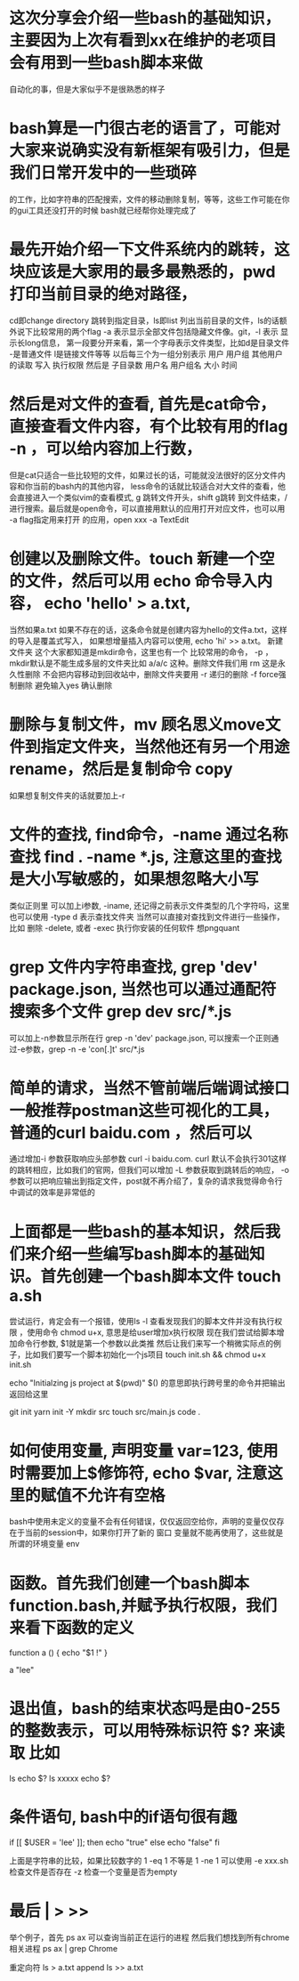 # 这次分享会介绍一些bash的基础知识，主要因为上次有看到xx在维护的老项目会有用到一些bash脚本来做
自动化的事，但是大家似乎不是很熟悉的样子

# bash算是一门很古老的语言了，可能对大家来说确实没有新框架有吸引力，但是我们日常开发中的一些琐碎
的工作，比如字符串的匹配搜索，文件的移动删除复制，等等，这些工作可能在你的gui工具还没打开的时候
bash就已经帮你处理完成了

# 最先开始介绍一下文件系统内的跳转，这块应该是大家用的最多最熟悉的，pwd 打印当前目录的绝对路径，
cd即change directory 跳转到指定目录，ls即list 列出当前目录的文件，ls的话额外说下比较常用的两个flag
-a 表示显示全部文件包括隐藏文件像。git，-l 表示 显示长long信息，
第一段要分开来看，第一个字母表示文件类型，比如d是目录文件 -是普通文件 l是链接文件等等
以后每三个为一组分别表示 用户 用户组 其他用户 的读取 写入 执行权限
然后是 子目录数 用户名 用户组名 大小 时间

# 然后是对文件的查看, 首先是cat命令，直接查看文件内容，有个比较有用的flag -n ，可以给内容加上行数，
但是cat只适合一些比较短的文件，如果过长的话，可能就没法很好的区分文件内容和你当前的bash内的其他内容，
less命令的话就比较适合对大文件的查看，他会直接进入一个类似vim的查看模式, g 跳转文件开头，shift g跳转
到文件结束，/ 进行搜索。最后就是open命令，可以直接用默认的应用打开对应文件，也可以用 -a flag指定用来打开
的应用，open xxx -a TextEdit

# 创建以及删除文件。touch 新建一个空的文件，然后可以用 echo 命令导入内容， echo 'hello' > a.txt,
当然如果a.txt 如果不存在的话，这条命令就是创建内容为hello的文件a.txt，这样的导入是覆盖式写入，
如果想增量插入内容可以使用, echo 'hi' >> a.txt。 新建文件夹 这个大家都知道是mkdir命令，这里也有一个
比较常用的命令， -p ，mkdir默认是不能生成多层的文件夹比如 a/a/c 这种。删除文件我们用 rm  这是永久性删除
不会把内容移动到回收站中，删除文件夹要用 -r 递归的删除 -f force强制删除 避免输入yes 确认删除

# 删除与复制文件，mv 顾名思义move文件到指定文件夹，当然他还有另一个用途 rename，然后是复制命令 copy
如果想复制文件夹的话就要加上-r

# 文件的查找, find命令，-name 通过名称查找 find . -name *.js, 注意这里的查找是大小写敏感的，如果想忽略大小写
类似正则里 可以加上i参数, -iname, 还记得之前表示文件类型的几个字符吗，这里也可以使用 -type d 表示查找文件夹
当然可以直接对查找到文件进行一些操作，比如 删除 -delete, 或者 -exec 执行你安装的任何软件 想pngquant

# grep 文件内字符串查找, grep 'dev' package.json, 当然也可以通过通配符搜索多个文件 grep dev src/*.js
可以加上-n参数显示所在行 grep -n 'dev' package.json, 可以搜索一个正则通过-e参数，grep -n -e 'con[.]t' src/*.js

# 简单的请求，当然不管前端后端调试接口一般推荐postman这些可视化的工具， 普通的curl baidu.com ，然后可以
通过增加-i 参数获取响应头部参数 curl -i baidu.com. curl 默认不会执行301这样的跳转相应，比如我们的官网，但我们可以增加 -L
参数获取到跳转后的响应， -o 参数可以把响应输出到指定文件，post就不再介绍了，复杂的请求我觉得命令行中调试的效率是非常低的

# 上面都是一些bash的基本知识，然后我们来介绍一些编写bash脚本的基础知识。首先创建一个bash脚本文件 touch a.sh
尝试运行，肯定会有一个报错，使用ls -l 查看发现我们的脚本文件并没有执行权限 ，使用命令 chmod u+x, 意思是给user增加x执行权限
现在我们尝试给脚本增加命令行参数, $1就是第一个参数以此类推
然后让我们来写一个稍微实际点的例子，比如我们要写一个脚本初始化一个js项目
touch init.sh && chmod u+x init.sh

echo "Initialzing js project at $(pwd)"
$() 的意思即执行跨号里的命令并把输出返回给这里

git init
yarn init -Y
mkdir src
touch src/main.js
code .

# 如何使用变量, 声明变量 var=123, 使用时需要加上$修饰符, echo $var, 注意这里的赋值不允许有空格
bash中使用未定义的变量不会有任何错误，仅仅返回空给你，声明的变量仅仅存在于当前的session中，如果你打开了新的
窗口 变量就不能再使用了，这些就是所谓的环境变量 env

# 函数。首先我们创建一个bash脚本 function.bash,并赋予执行权限，我们来看下函数的定义
function a () {
  echo "$1 !"
}

a "lee"

# 退出值，bash的结束状态吗是由0-255的整数表示，可以用特殊标识符 $? 来读取 比如
ls
echo $?
ls xxxxx
echo $?

# 条件语句, bash中的if语句很有趣
if [[ $USER = 'lee' ]]; then
  echo "true"
else
  echo "false"
fi

上面是字符串的比较，如果比较数字的
1 -eq 1
不等是
1 -ne 1
可以使用 -e xxx.sh 检查文件是否存在
-z 检查一个变量是否为empty

# 最后 | > >>
举个例子，首先 ps ax 可以查询当前正在运行的进程
然后我们想找到所有chrome相关进程
ps ax | grep Chrome

重定向符 ls > a.txt
append ls >> a.txt
